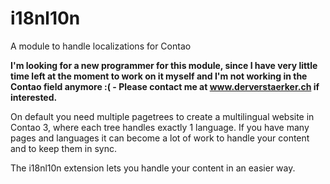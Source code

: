 # i18nl10n
A module to handle localizations for Contao

**I'm looking for a new programmer for this module, since I have very little time left at the moment to work on it myself and I'm not working in the Contao field anymore :( - Please contact me at www.derverstaerker.ch if interested.**

On default you need multiple pagetrees to create a multilingual website in Contao 3, where each tree handles exactly 1 language. If you have many pages and languages it can become a lot of work to handle your content and to keep them in sync.

The i18nl10n extension lets you handle your content in an easier way.
